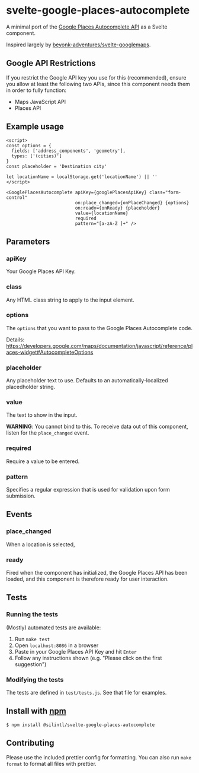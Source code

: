 # svelte-google-places-autocomplete

A minimal port of the
[Google Places Autocomplete API](https://developers.google.com/maps/documentation/javascript/places-autocomplete)
as a Svelte component.

Inspired largely by [beyonk-adventures/svelte-googlemaps](https://github.com/beyonk-adventures/svelte-googlemaps).

## Google API Restrictions

If you restrict the Google API key you use for this (recommended), ensure you allow at least the following two APIs, since this component needs them in order to fully function:

* Maps JavaScript API
* Places API

## Example usage

```svelte
<script>
const options = {
  fields: ['address_components', 'geometry'],
  types: ['(cities)']
}
const placeholder = 'Destination city'

let locationName = localStorage.get('locationName') || ''
</script>

<GooglePlacesAutocomplete apiKey={googlePlacesApiKey} class="form-control"
                          on:place_changed={onPlaceChanged} {options}
                          on:ready={onReady} {placeholder}
                          value={locationName}
                          required
                          pattern="[a-zA-Z ]+" />
```

## Parameters

### apiKey
Your Google Places API Key.

### class
Any HTML class string to apply to the input element.

### options
The `options` that you want to pass to the Google Places Autocomplete code.

Details:
<https://developers.google.com/maps/documentation/javascript/reference/places-widget#AutocompleteOptions>

### placeholder
Any placeholder text to use. Defaults to an automatically-localized placedholder
string.

### value
The text to show in the input.

**WARNING**: You cannot bind to this. To receive data out of this component,
listen for the `place_changed` event.

### required
Require a value to be entered.

### pattern
Specifies a regular expression that is used for validation upon form submission.


## Events

### place_changed
When a location is selected, 

### ready
Fired when the component has initialized, the Google Places API has been loaded,
and this component is therefore ready for user interaction.

## Tests

### Running the tests
(Mostly) automated tests are available:

1. Run `make test`
2. Open `localhost:8086` in a browser
3. Paste in your Google Places API Key and hit `Enter`
4. Follow any instructions shown (e.g. "Please click on the first suggestion")

### Modifying the tests

The tests are defined in `test/tests.js`. See that file for examples.

## Install with [npm](https://www.npmjs.com/package/@silintl/svelte-google-places-autocomplete)

    $ npm install @silintl/svelte-google-places-autocomplete

## Contributing

Please use the included prettier config for formatting. You can also run `make format` to format all files with prettier.
